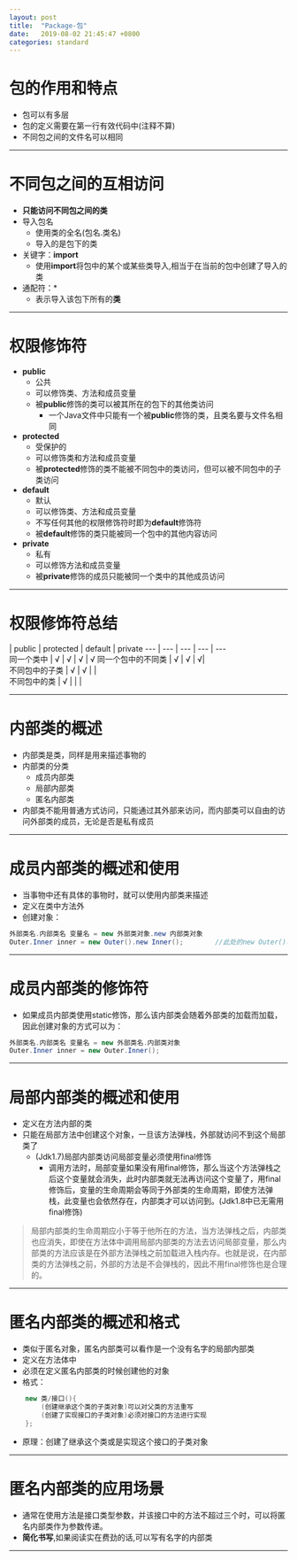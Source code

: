 ```yaml
---
layout: post
title:  "Package-包"
date:   2019-08-02 21:45:47 +0800
categories: standard
---
```

# 包的作用和特点
- 包可以有多层
- 包的定义需要在第一行有效代码中(注释不算)
- 不同包之间的文件名可以相同

---
# 不同包之间的互相访问
- **只能访问不同包之间的类**
- 导入包名
    - 使用类的全名(包名.类名)
    - 导入的是包下的类
- 关键字：**import**
    - 使用**import**将包中的某个或某些类导入,相当于在当前的包中创建了导入的类
- 通配符：*
    - 表示导入该包下所有的**类**

---
# 权限修饰符
- **public**
    - 公共
    - 可以修饰类、方法和成员变量
    - 被**public**修饰的类可以被其所在的包下的其他类访问
        - 一个Java文件中只能有一个被**public**修饰的类，且类名要与文件名相同
- **protected**
    - 受保护的
    - 可以修饰类和方法和成员变量
    - 被**protected**修饰的类不能被不同包中的类访问，但可以被不同包中的子类访问
- **default**
    - 默认
    - 可以修饰类、方法和成员变量
    - 不写任何其他的权限修饰符时即为**default**修饰符
    - 被**default**修饰的类只能被同一个包中的其他内容访问
- **private**
    - 私有
    - 可以修饰方法和成员变量
    - 被**private**修饰的成员只能被同一个类中的其他成员访问

---
# 权限修饰符总结
| public | protected | default | private
---      |   ---  |   ---     |   ---   |   ---  
同一个类中 | √ | √ | √ | √
同一个包中的不同类 | √ | √ | √|   
不同包中的子类 | √ | √ |  |  
不同包中的类 | √ |  |  |  


---
# 内部类的概述
- 内部类是类，同样是用来描述事物的
- 内部类的分类
    - 成员内部类
    - 局部内部类
    - 匿名内部类
- 内部类不能用普通方式访问，只能通过其外部来访问，而内部类可以自由的访问外部类的成员，无论是否是私有成员


---
# 成员内部类的概述和使用
- 当事物中还有具体的事物时，就可以使用内部类来描述
- 定义在类中方法外
- 创建对象：
```java
外部类名.内部类名 变量名 = new 外部类对象.new 内部类对象
Outer.Inner inner = new Outer().new Inner();        //此处的new Outer()可以看做是一个匿名对象
```

---
# 成员内部类的修饰符
- 如果成员内部类使用static修饰，那么该内部类会随着外部类的加载而加载，因此创建对象的方式可以为：
```java
外部类名.内部类名 变量名 = new 外部类名.内部类对象
Outer.Inner inner = new Outer.Inner();
```

---
# 局部内部类的概述和使用
- 定义在方法内部的类
- 只能在局部方法中创建这个对象，一旦该方法弹栈，外部就访问不到这个局部类了
    - (Jdk1.7)局部内部类访问局部变量必须使用final修饰
        - 调用方法时，局部变量如果没有用final修饰，那么当这个方法弹栈之后这个变量就会消失，此时内部类就无法再访问这个变量了，用final修饰后，变量的生命周期会等同于外部类的生命周期，即使方法弹栈，此变量也会依然存在，内部类才可以访问到。(Jdk1.8中已无需用final修饰)

> 局部内部类的生命周期应小于等于他所在的方法，当方法弹栈之后，内部类也应消失，即使在方法体中调用局部内部类的方法去访问局部变量，那么内部类的方法应该是在外部方法弹栈之前加载进入栈内存。也就是说，在内部类的方法弹栈之前，外部的方法是不会弹栈的，因此不用final修饰也是合理的。

---
# 匿名内部类的概述和格式
- 类似于匿名对象，匿名内部类可以看作是一个没有名字的局部内部类
- 定义在方法体中
- 必须在定义匿名内部类的时候创建他的对象
- 格式：
```java
	new 类/接口(){
		(创建继承这个类的子类对象)可以对父类的方法重写
		(创建了实现接口的子类对象)必须对接口的方法进行实现
	};
```
- 原理：创建了继承这个类或是实现这个接口的子类对象

---
# 匿名内部类的应用场景
- 通常在使用方法是接口类型参数，并该接口中的方法不超过三个时，可以将匿名内部类作为参数传递。
- **简化书写**,如果阅读实在费劲的话,可以写有名字的内部类


---

